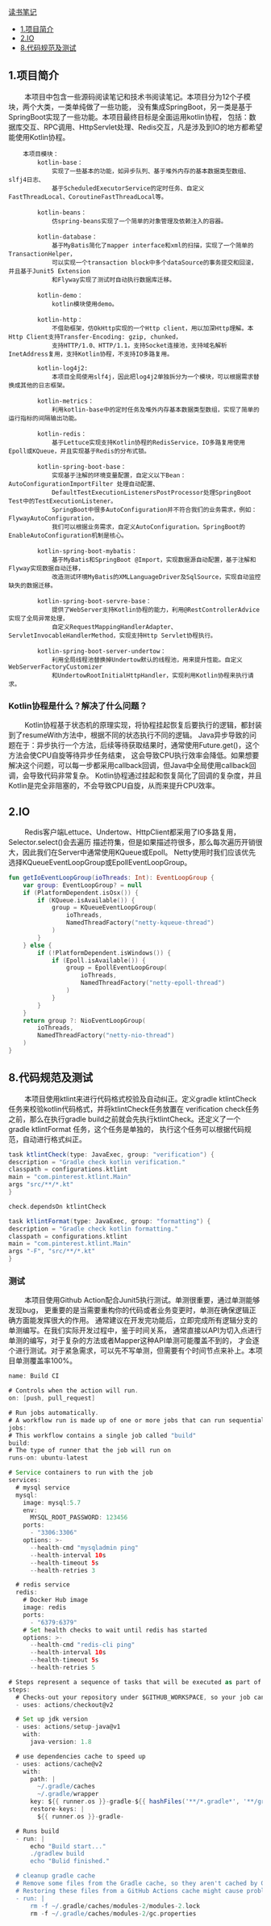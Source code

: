 [读书笔记](ReadingNotes.md)

* [1.项目简介](#1)
* [2.IO](#3)
* [8.代码规范及测试](#8)

<h2 id="1">1.项目简介</h2>
&emsp;&emsp; 本项目中包含一些源码阅读笔记和技术书阅读笔记。本项目分为12个子模块，两个大类，一类单纯做了一些功能，
没有集成SpringBoot，另一类是基于SpringBoot实现了一些功能。本项目最终目标是全面运用kotlin协程，
包括：数据库交互、RPC调用、HttpServlet处理、Redis交互，凡是涉及到IO的地方都希望能使用Kotlin协程。

        本项目模块：
            kotlin-base：
                实现了一些基本的功能，如异步队列、基于堆外内存的基本数据类型数组、slfj4日志、
                基于ScheduledExecutorService的定时任务、自定义FastThreadLocal、CoroutineFastThreadLocal等。
                
            kotlin-beans：
                仿spring-beans实现了一个简单的对象管理及依赖注入的容器。
            
            kotlin-database：
                基于MyBatis简化了mapper interface和xml的扫描，实现了一个简单的TransactionHelper，
                可以实现一个transaction block中多个dataSource的事务提交和回滚，并且基于Junit5 Extension 
                和Flyway实现了测试时自动执行数据库迁移。
            
            kotlin-demo：
                kotlin模块使用demo。
            
            kotlin-http：
                不借助框架，仿OkHttp实现的一个Http client，用以加深Http理解。本Http Client支持Transfer-Encoding: gzip, chunked，
                支持HTTP/1.0、HTTP/1.1，支持Socket连接池，支持域名解析InetAddress复用，支持Kotlin协程，不支持IO多路复用。
                
            kotlin-log4j2: 
                本项目全局使用slf4j，因此把log4j2单独拆分为一个模块，可以根据需求替换成其他的日志框架。
            
            kotlin-metrics：
                利用kotlin-base中的定时任务及堆外内存基本数据类型数组，实现了简单的运行指标的间隔输出功能。
                
            kotlin-redis：
                基于Lettuce实现支持Kotlin协程的RedisService，IO多路复用使用Epoll或KQueue，并且实现基于Redis的分布式锁。
            
            kotlin-spring-boot-base：
                实现基于注解的环境变量配置，自定义以下Bean：AutoConfigurationImportFilter 处理自动配置、
                DefaultTestExecutionListenersPostProcessor处理SpringBoot Test中的TestExecutionListener。
                SpringBoot中很多AutoConfiguration并不符合我们的业务需求，例如：FlywayAutoConfiguration，
                我们可以根据业务需求，自定义AutoConfiguration。SpringBoot的EnableAutoConfiguration机制是核心。
                
            kotlin-spring-boot-mybatis：
                基于MyBatis和SpringBoot @Import，实现数据源自动配置，基于注解和Flyway实现数据自动迁移，
                改造测试环境MyBatis的XMLLanguageDriver及SqlSource，实现自动监控缺失的数据迁移。
                
            kotlin-spring-boot-servre-base：
                提供了WebServer支持Kotlin协程的能力，利用@RestControllerAdvice实现了全局异常处理，
                自定义RequestMappingHandlerAdapter、ServletInvocableHandlerMethod，实现支持Http Servlet协程执行。
                
            kotlin-spring-boot-server-undertow：
                利用全局线程池替换掉Undertow默认的线程池，用来提升性能。自定义WebServerFactoryCustomizer
                和UndertowRootInitialHttpHandler，实现利用Kotlin协程来执行请求。

### Kotlin协程是什么？解决了什么问题？
&emsp;&emsp; Kotlin协程基于状态机的原理实现，将协程挂起恢复后要执行的逻辑，都封装到了resumeWith方法中，根据不同的状态执行不同的逻辑。
Java异步导致的问题在于：异步执行一个方法，后续等待获取结果时，通常使用Future.get()，这个方法会使CPU自旋等待异步任务结束，
这会导致CPU执行效率会降低。如果想要解决这个问题，可以每一步都采用callback回调，但Java中全局使用callback回调，会导致代码非常复杂。
Kotlin协程通过挂起和恢复简化了回调的复杂度，并且Kotlin是完全非阻塞的，不会导致CPU自旋，从而来提升CPU效率。

<h2 id="2">2.IO</h2>
&emsp;&emsp; Redis客户端Lettuce、Undertow、HttpClient都采用了IO多路复用，Selector.select()会去遍历
描述符集，但是如果描述符很多，那么每次遍历开销很大，因此我们在Server中通常使用KQueue或Epoll。
Netty使用时我们应该优先选择KQueueEventLoopGroup或EpollEventLoopGroup。

```kotlin
fun getIoEventLoopGroup(ioThreads: Int): EventLoopGroup {
    var group: EventLoopGroup? = null
    if (PlatformDependent.isOsx()) {
        if (KQueue.isAvailable()) {
            group = KQueueEventLoopGroup(
                ioThreads,
                NamedThreadFactory("netty-kqueue-thread")
            )
        }
    } else {
        if (!PlatformDependent.isWindows()) {
            if (Epoll.isAvailable()) {
                group = EpollEventLoopGroup(
                    ioThreads,
                    NamedThreadFactory("netty-epoll-thread")
                )
            }
        }
    }
    return group ?: NioEventLoopGroup(
        ioThreads,
        NamedThreadFactory("netty-nio-thread")
    )
}
```


<h2 id="8">8.代码规范及测试</h2>
&emsp;&emsp; 本项目使用ktlint来进行代码格式校验及自动纠正。定义gradle ktlintCheck 任务来校验kotlin代码格式，并将ktlintCheck任务放置在
verification check任务之前，那么在执行gradle build之前就会先执行ktlintCheck。还定义了一个 gradle ktlintFormat 任务，这个任务是单独的，
执行这个任务可以根据代码规范，自动进行格式纠正。

```groovy
task ktlintCheck(type: JavaExec, group: "verification") {
description = "Gradle check kotlin verification."
classpath = configurations.ktlint
main = "com.pinterest.ktlint.Main"
args "src/**/*.kt"
}

check.dependsOn ktlintCheck

task ktlintFormat(type: JavaExec, group: "formatting") {
description = "Gradle check kotlin formatting."
classpath = configurations.ktlint
main = "com.pinterest.ktlint.Main"
args "-F", "src/**/*.kt"
}
```

### 测试
&emsp;&emsp; 本项目使用Github Action配合Junit5执行测试。单测很重要，通过单测能够发现bug，
更重要的是当需要重构你的代码或者业务变更时，单测在确保逻辑正确方面能发挥很大的作用。
通常建议在开发完功能后，立即完成所有逻辑分支的单测编写。在我们实际开发过程中，鉴于时间关系，
通常直接以API为切入点进行单测的编写，对于复杂的方法或者Mapper这种API单测可能覆盖不到的，
才会逐个进行测试。对于紧急需求，可以先不写单测，但需要有个时间节点来补上。本项目单测覆盖率100%。
    
```groovy
name: Build CI

# Controls when the action will run. 
on: [push, pull_request]

# Run jobs automatically.
# A workflow run is made up of one or more jobs that can run sequentially or in parallel
jobs:
# This workflow contains a single job called "build"
build:
# The type of runner that the job will run on
runs-on: ubuntu-latest

# Service containers to run with the job
services:
  # mysql service
  mysql:
    image: mysql:5.7
    env:
      MYSQL_ROOT_PASSWORD: 123456
    ports:
      - "3306:3306"
    options: >-
      --health-cmd "mysqladmin ping"
      --health-interval 10s
      --health-timeout 5s
      --health-retries 3

  # redis service
  redis:
    # Docker Hub image
    image: redis
    ports:
      - "6379:6379"
    # Set health checks to wait until redis has started
    options: >-
      --health-cmd "redis-cli ping"
      --health-interval 10s
      --health-timeout 5s
      --health-retries 5

# Steps represent a sequence of tasks that will be executed as part of the job
steps:
  # Checks-out your repository under $GITHUB_WORKSPACE, so your job can access it
  - uses: actions/checkout@v2

  # Set up jdk version
  - uses: actions/setup-java@v1
    with:
      java-version: 1.8

  # use dependencies cache to speed up
  - uses: actions/cache@v2
    with:
      path: |
        ~/.gradle/caches
        ~/.gradle/wrapper
      key: ${{ runner.os }}-gradle-${{ hashFiles('**/*.gradle*', '**/gradle-wrapper.properties') }}
      restore-keys: |
        ${{ runner.os }}-gradle-

  # Runs build
  - run: |
      echo "Build start..."
      ./gradlew build
      echo "Bulid finished."

  # cleanup gradle cache
  # Remove some files from the Gradle cache, so they aren't cached by GitHub Actions.
  # Restoring these files from a GitHub Actions cache might cause problems for future builds.
  - run: |
      rm -f ~/.gradle/caches/modules-2/modules-2.lock
      rm -f ~/.gradle/caches/modules-2/gc.properties
```

